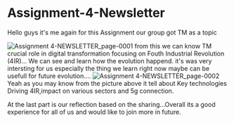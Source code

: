 # Assignment-4-Newsletter

Hello guys it's me again for this Assignment our group got TM as a topic

![Assignment 4-NEWSLETTER_page-0001](https://github.com/user-attachments/assets/34a9beca-8c0a-4c08-9ad7-32c6a540f6b9)
from this we can know TM crucial role in digital transformation focusing on Fouth Industrial Revolution (4IR)... We can see and learn how the evolution happend. it's was very intersting for us especially the thing we learn right now maybe can be usefull for future evolution....
![Assignment 4-NEWSLETTER_page-0002](https://github.com/user-attachments/assets/f0fbb4b8-daf9-4d5b-ba9e-f8dbcbd49688)
Yeah as you may know from the picture above  it tell about Key technologies Driving 4IR,impact on various sectors and 5g connection.

At the last part is our reflection based on the sharing...Overall its a good experience for all of us and would like to join more in future.
